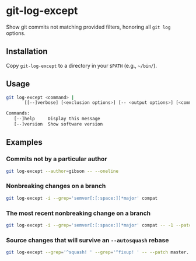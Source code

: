 # git-log-except
Show git commits not matching provided filters, honoring all `git log` options.

## Installation
Copy `git-log-except` to a directory in your `$PATH` (e.g., `~/bin/`).

## Usage
```sh
git log-except <command> |
       [[--]verbose] [<exclusion options>] [-- <output options>] [<commit range>] [[--] <path>...]

Commands:
   [--]help     Display this message
   [--]version  Show software version
```

## Examples
### Commits not by a particular author
```sh
git log-except --author=gibson -- --oneline
```

### Nonbreaking changes on a branch
```sh
git log-except -i --grep='semver[:[:space:]]*major' compat
```

### The most recent nonbreaking change on a branch
```sh
git log-except -i --grep='semver[:[:space:]]*major' compat -- -1 --patch
```

### Source changes that will survive an `--autosquash` rebase
```sh
git log-except --grep='^squash! ' --grep='^fixup! ' -- --patch master..HEAD src/
```
